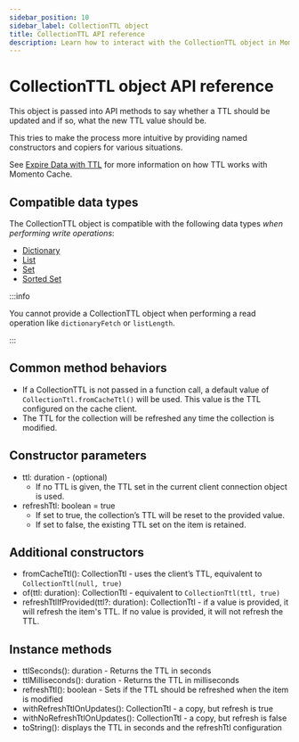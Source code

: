 ```yaml
---
sidebar_position: 10
sidebar_label: CollectionTTL object
title: CollectionTTL API reference
description: Learn how to interact with the CollectionTTL object in Momento Cache.
---
```


# CollectionTTL object API reference

This object is passed into API methods to say whether a TTL should be updated and if so, what the new TTL value should be.

This tries to make the process more intuitive by providing named constructors and copiers for various situations.

See [Expire Data with TTL](./../../learn/how-it-works/expire-data-with-ttl.md) for more information on how TTL works with Momento Cache.

## Compatible data types

The CollectionTTL object is compatible with the following data types *when performing write operations*:

* [Dictionary](../api-reference/dictionary-collections.md)
* [List](../api-reference/list-collections.md)
* [Set](../api-reference/set-collections.md)
* [Sorted Set](../api-reference/sorted-set-collections.md)

:::info

You cannot provide a CollectionTTL object when performing a read operation like `dictionaryFetch` or `listLength`. 

:::

## Common method behaviors

- If a CollectionTTL is not passed in a function call, a default value of `CollectionTtl.fromCacheTtl()` will be used. This value is the TTL configured on the cache client. 
- The TTL for the collection will be refreshed any time the collection is modified.

## Constructor parameters

- ttl: duration - (optional)
    * If no TTL is given, the TTL set in the current client connection object is used.
- refreshTtl: boolean = true
    * If set to true, the collection’s TTL will be reset to the provided value.
    * If set to false, the existing TTL set on the item is retained.

## Additional constructors

- fromCacheTtl(): CollectionTtl - uses the client’s TTL, equivalent to `CollectionTtl(null, true)`
- of(ttl: duration): CollectionTtl - equivalent to `CollectionTtl(ttl, true)`
- refreshTtlIfProvided(ttl?: duration): CollectionTtl - if a value is provided, it will refresh the item's TTL. If no value is provided, it will not refresh the TTL.

## Instance methods

- ttlSeconds(): duration - Returns the TTL in seconds
- ttlMilliseconds(): duration - Returns the TTL in milliseconds
- refreshTtl(): boolean - Sets if the TTL should be refreshed when the item is modified
- withRefreshTtlOnUpdates(): CollectionTtl - a copy, but refresh is true
- withNoRefreshTtlOnUpdates(): CollectionTtl - a copy, but refresh is false
- toString(): displays the TTL in seconds and the refreshTtl configuration
